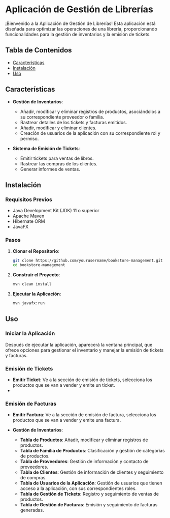 # Aplicación de Gestión de Librerías

¡Bienvenido a la Aplicación de Gestión de Librerías! Esta aplicación está diseñada para optimizar las operaciones de una librería, proporcionando funcionalidades para la gestión de inventarios y la emisión de tickets.

## Tabla de Contenidos

- [Características](#características)
- [Instalación](#instalación)
- [Uso](#uso)

## Características

- **Gestión de Inventarios**:
  - Añadir, modificar y eliminar registros de productos, asociándolos a su correspondiente proveedor o familia.
  - Rastrear detalles de los tickets y facturas emitidos.
  - Añadir, modificar y eliminar clientes.
  - Creación de usuarios de la aplicación con su correspondiente rol y permiso.

- **Sistema de Emisión de Tickets**:
  - Emitir tickets para ventas de libros.
  - Rastrear las compras de los clientes.
  - Generar informes de ventas.


## Instalación

### Requisitos Previos

- Java Development Kit (JDK) 11 o superior
- Apache Maven
- Hibernate ORM
- JavaFX

### Pasos

1. **Clonar el Repositorio**:

    ```bash
    git clone https://github.com/yourusername/bookstore-management.git
    cd bookstore-management
    ```

2. **Construir el Proyecto**:

    ```bash
    mvn clean install
    ```

3. **Ejecutar la Aplicación**:

    ```bash
    mvn javafx:run
    ```

## Uso

### Iniciar la Aplicación

Después de ejecutar la aplicación, aparecerá la ventana principal, que ofrece opciones para gestionar el inventario y manejar la emisión de tickets y facturas.

### Emisión de Tickets

- **Emitir Ticket**: Ve a la sección de emisión de tickets, selecciona los productos que se van a vender y emite un ticket.
- 
### Emisión de Facturas

- **Emitir Factura**: Ve a la sección de emisión de factura, selecciona los productos que se van a vender y emite una factura.


- **Gestión de Inventarios**:
  - **Tabla de Productos**: Añadir, modificar y eliminar registros de productos.
  - **Tabla de Familia de Productos**: Clasificación y gestión de categorías de productos.
  - **Tabla de Proveedores**: Gestión de información y contacto de proveedores.
  - **Tabla de Clientes**: Gestión de información de clientes y seguimiento de compras.
  - **Tabla de Usuarios de la Aplicación**: Gestión de usuarios que tienen acceso a la aplicación, con sus correspondientes roles.
  - **Tabla de Gestión de Tickets**: Registro y seguimiento de ventas de productos.
  - **Tabla de Gestión de Facturas**: Emisión y seguimiento de facturas generadas.

